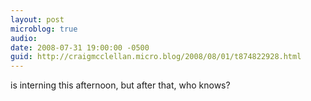 ```yaml
---
layout: post
microblog: true
audio: 
date: 2008-07-31 19:00:00 -0500
guid: http://craigmcclellan.micro.blog/2008/08/01/t874822928.html
---
```

is interning this afternoon, but after that, who knows?
